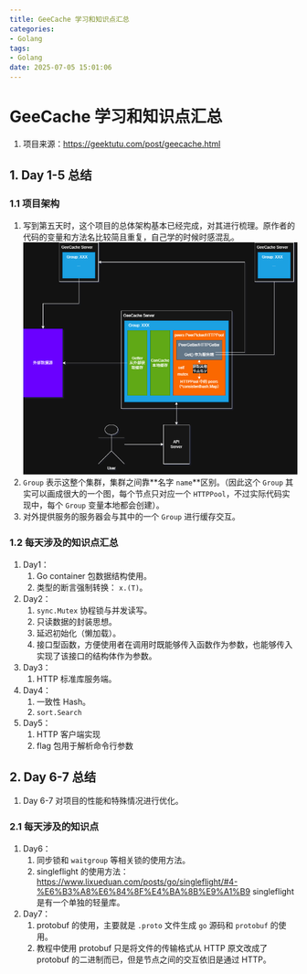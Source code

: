 ```yaml
---
title: GeeCache 学习和知识点汇总
categories:
- Golang
tags:
- Golang
date: 2025-07-05 15:01:06
---
```


# GeeCache 学习和知识点汇总

1. 项目来源：https://geektutu.com/post/geecache.html

## 1. Day 1-5 总结

### 1.1 项目架构

1. 写到第五天时，这个项目的总体架构基本已经完成，对其进行梳理。原作者的代码的变量和方法名比较简且重复，自己学的时候时感混乱。
    <img src="GeeCache_Structure.drawio.png" alt="GeeCache_Structure.drawio" style="zoom:80%;" />
2. `Group` 表示这整个集群，集群之间靠**名字 `name`**区别。（因此这个 `Group` 其实可以画成很大的一个图，每个节点只对应一个 `HTTPPool`，不过实际代码实现中，每个 `Group` 变量本地都会创建）。
3. 对外提供服务的服务器会与其中的一个 `Group` 进行缓存交互。

### 1.2 每天涉及的知识点汇总

1. Day1：
    1. Go container 包数据结构使用。
    2. 类型的断言强制转换：
        `x.(T)`。
2. Day2：
    1. `sync.Mutex` 协程锁与并发读写。
    2. 只读数据的封装思想。
    3. 延迟初始化（懒加载）。
    4. 接口型函数，方便使用者在调用时既能够传入函数作为参数，也能够传入实现了该接口的结构体作为参数。
3. Day3：
    1. HTTP 标准库服务端。
4. Day4：
    1. 一致性 Hash。
    2. `sort.Search`
5. Day5：
    1. HTTP 客户端实现
    2. flag 包用于解析命令行参数

## 2. Day 6-7 总结

1. Day 6-7 对项目的性能和特殊情况进行优化。

### 2.1 每天涉及的知识点

1. Day6：
    1. 同步锁和 `waitgroup` 等相关锁的使用方法。
    2. singleflight 的使用方法：
        https://www.lixueduan.com/posts/go/singleflight/#4-%E6%B3%A8%E6%84%8F%E4%BA%8B%E9%A1%B9
        singleflight 是有一个单独的轻量库。
2. Day7：
    1. protobuf 的使用，主要就是 `.proto` 文件生成 `go` 源码和 `protobuf` 的使用。
    2. 教程中使用 protobuf 只是将文件的传输格式从 HTTP 原文改成了 protobuf 的二进制而已，但是节点之间的交互依旧是通过 HTTP。

